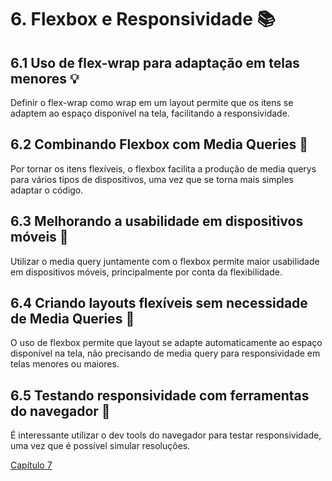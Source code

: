 # 6. Flexbox e Responsividade :books:

## 6.1 Uso de flex-wrap para adaptação em telas menores :bulb:

Definir o flex-wrap como wrap em um layout permite que os itens se adaptem ao espaço disponível na tela, facilitando a responsividade.

## 6.2 Combinando Flexbox com Media Queries :memo:

Por tornar os itens flexíveis, o flexbox facilita a produção de media querys para vários tipos de dispositivos, uma vez que se torna mais simples adaptar o código.

## 6.3 Melhorando a usabilidade em dispositivos móveis :hammer:

Utilizar o media query juntamente com o flexbox permite maior usabilidade em dispositivos móveis, principalmente por conta da flexibilidade.

## 6.4 Criando layouts flexíveis sem necessidade de Media Queries :mag_right:

O uso de flexbox permite que  layout se adapte automaticamente ao espaço disponível na tela, não precisando de media query para responsividade em telas menores ou maiores.

## 6.5 Testando responsividade com ferramentas do navegador :dart:

É interessante utilizar o dev tools do navegador  para testar responsividade, uma vez que é possível simular resoluções.

[Capítulo 7](https://github.com/kevinzancle/AC2_CSS_Flexbox/blob/main/cap7.md)
